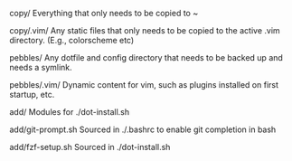copy/
  Everything that only needs to be copied to ~

copy/.vim/
  Any static files that only needs to be copied to the active
  .vim directory. (E.g., colorscheme etc)

pebbles/
  Any dotfile and config directory that needs to be backed up
  and needs a symlink.

pebbles/.vim/
  Dynamic content for vim, such as plugins installed on first
  startup, etc.

add/
  Modules for ./dot-install.sh

add/git-prompt.sh
  Sourced in ./.bashrc to enable git completion in bash

add/fzf-setup.sh
  Sourced in ./dot-install.sh
